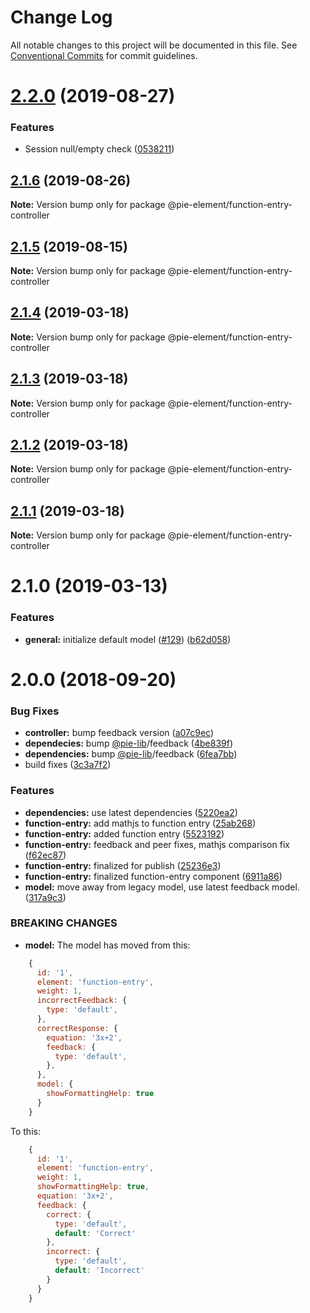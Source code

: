 # Change Log

All notable changes to this project will be documented in this file.
See [Conventional Commits](https://conventionalcommits.org) for commit guidelines.

# [2.2.0](https://github.com/pie-framework/pie-elements/compare/@pie-element/function-entry-controller@2.1.6...@pie-element/function-entry-controller@2.2.0) (2019-08-27)


### Features

* Session null/empty check ([0538211](https://github.com/pie-framework/pie-elements/commit/0538211))





## [2.1.6](https://github.com/pie-framework/pie-elements/compare/@pie-element/function-entry-controller@2.1.5...@pie-element/function-entry-controller@2.1.6) (2019-08-26)

**Note:** Version bump only for package @pie-element/function-entry-controller





## [2.1.5](https://github.com/pie-framework/pie-elements/compare/@pie-element/function-entry-controller@2.1.4...@pie-element/function-entry-controller@2.1.5) (2019-08-15)

**Note:** Version bump only for package @pie-element/function-entry-controller





## [2.1.4](https://github.com/pie-framework/pie-elements/compare/@pie-element/function-entry-controller@2.1.3...@pie-element/function-entry-controller@2.1.4) (2019-03-18)

**Note:** Version bump only for package @pie-element/function-entry-controller





## [2.1.3](https://github.com/pie-framework/pie-elements/compare/@pie-element/function-entry-controller@2.1.2...@pie-element/function-entry-controller@2.1.3) (2019-03-18)

**Note:** Version bump only for package @pie-element/function-entry-controller





## [2.1.2](https://github.com/pie-framework/pie-elements/compare/@pie-element/function-entry-controller@2.1.1...@pie-element/function-entry-controller@2.1.2) (2019-03-18)

**Note:** Version bump only for package @pie-element/function-entry-controller





## [2.1.1](https://github.com/pie-framework/pie-elements/compare/@pie-element/function-entry-controller@2.1.0...@pie-element/function-entry-controller@2.1.1) (2019-03-18)

**Note:** Version bump only for package @pie-element/function-entry-controller





# 2.1.0 (2019-03-13)


### Features

* **general:** initialize default model ([#129](https://github.com/pie-framework/pie-elements/issues/129)) ([b62d058](https://github.com/pie-framework/pie-elements/commit/b62d058))





<a name="2.0.0"></a>
# 2.0.0 (2018-09-20)


### Bug Fixes

* **controller:** bump feedback version ([a07c9ec](https://github.com/pie-framework/pie-elements/commit/a07c9ec))
* **dependecies:** bump [@pie-lib](https://github.com/pie-lib)/feedback ([4be839f](https://github.com/pie-framework/pie-elements/commit/4be839f))
* **dependencies:** bump [@pie-lib](https://github.com/pie-lib)/feedback ([6fea7bb](https://github.com/pie-framework/pie-elements/commit/6fea7bb))
* build fixes ([3c3a7f2](https://github.com/pie-framework/pie-elements/commit/3c3a7f2))


### Features

* **dependencies:** use latest dependencies ([5220ea2](https://github.com/pie-framework/pie-elements/commit/5220ea2))
* **function-entry:** add mathjs to function entry ([25ab268](https://github.com/pie-framework/pie-elements/commit/25ab268))
* **function-entry:** added function entry ([5523192](https://github.com/pie-framework/pie-elements/commit/5523192))
* **function-entry:** feedback and peer fixes, mathjs comparison fix ([f62ec87](https://github.com/pie-framework/pie-elements/commit/f62ec87))
* **function-entry:** finalized for publish ([25236e3](https://github.com/pie-framework/pie-elements/commit/25236e3))
* **function-entry:** finalized function-entry component ([6911a86](https://github.com/pie-framework/pie-elements/commit/6911a86))
* **model:** move away from legacy model, use latest feedback model. ([317a9c3](https://github.com/pie-framework/pie-elements/commit/317a9c3))


### BREAKING CHANGES

* **model:** The model has moved from this:

```javascript
    {
      id: '1',
      element: 'function-entry',
      weight: 1,
      incorrectFeedback: {
        type: 'default',
      },
      correctResponse: {
        equation: '3x+2',
        feedback: {
          type: 'default',
        },
      },
      model: {
        showFormattingHelp: true
      }
    }

```

To this:

```javascript
    {
      id: '1',
      element: 'function-entry',
      weight: 1,
      showFormattingHelp: true,
      equation: '3x+2',
      feedback: {
        correct: {
          type: 'default',
          default: 'Correct'
        },
        incorrect: {
          type: 'default',
          default: 'Incorrect'
        }
      }
    }

```
